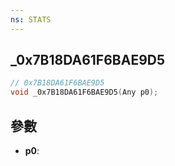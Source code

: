 ```yaml
---
ns: STATS
---
```

## _0x7B18DA61F6BAE9D5

```c
// 0x7B18DA61F6BAE9D5
void _0x7B18DA61F6BAE9D5(Any p0);
```


## 參數
* **p0**: 

